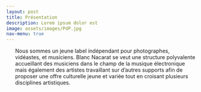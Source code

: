 ```yaml
---
layout: post
title: Présentation
description: Lorem ipsum dolor est
image: assets/images/PdP.jpg
nav-menu: true
---
```


<ul>
Nous sommes un jeune label indépendant pour photographes, vidéastes, et musiciens. Blanc Nacarat se veut une structure polyvalente accueillant des musiciens dans le champ de la musique électronique mais également des artistes travaillant sur d’autres supports afin de proposer une offre culturelle jeune et variée tout en croisant plusieurs disciplines artistiques.
</ul>


<!--
<ul>
			<li>Étudiant en droit à l'université.</li>
			<li>Photographe à mes heures perdues.</li>
			<li>Musique partout et tout le temps.</li>
</ul>
-->


<!--
Étudiant en droit à l'université --
Photographe à mes heures perdues --
Musique partout et tout le temps 
-->


<!-- 
Lorem ipsum dolor sit amet, consectetur adipiscing elit. Duis dapibus rutrum facilisis. Class aptent taciti sociosqu ad litora torquent per conubia nostra, per inceptos himenaeos. Etiam tristique libero eu nibh porttitor fermentum. Nullam venenatis erat id vehicula viverra. Nunc ultrices eros ut ultricies condimentum. Mauris risus lacus, blandit sit amet venenatis non, bibendum vitae dolor. Nunc lorem mauris, fringilla in aliquam at, euismod in lectus. Pellentesque habitant morbi tristique senectus et netus et malesuada fames ac turpis egestas. In non lorem sit amet elit placerat maximus. Pellentesque aliquam maximus risus, vel sed vehicula.
-->
